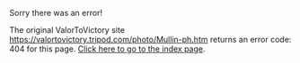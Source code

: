 

Sorry there was an error!

The original ValorToVictory site https://valortovictory.tripod.com/photo/Mullin-ph.htm returns an error code: 404 for this page. [Click here to go to the index page](../index.md).